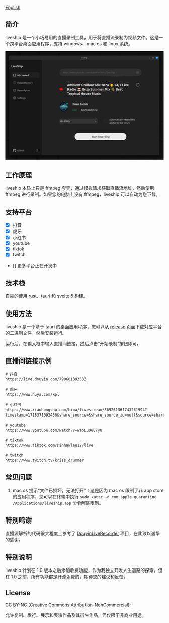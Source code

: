 [English](README.md)

## 简介

liveship 是一个小巧易用的直播录制工具，用于将直播流录制为视频文件。这是一个跨平台桌面应用程序，支持 windows、mac os 和 linux 系统。

![image](image.png)

## 工作原理

liveship 本质上只是 ffmpeg 套壳，通过模拟请求获取直播流地址，然后使用 ffmpeg 进行录制。如果您的电脑上没有 ffmpeg，liveship 可以自动为您下载。

## 支持平台

- [x] 抖音
- [x] 虎牙
- [x] 小红书
- [x] youtube
- [x] tiktok
- [x] twitch
- [] 更多平台正在开发中

## 技术栈

自豪的使用 rust、tauri 和 svelte 5 构建。

## 使用方法

liveship 是一个基于 tauri 的桌面应用程序，您可以从 [release](https://github.com/jlvihv/liveship/releases/) 页面下载对应平台的二进制文件，然后安装运行。

运行后，在输入框中输入直播间链接，然后点击“开始录制”按钮即可。

## 直播间链接示例

```shell
# 抖音
https://live.douyin.com/790601393533

# 虎牙
https://www.huya.com/kpl

# 小红书
https://www.xiaohongshu.com/hina/livestream/569261361743261994?timestamp=1718371092456&share_source=&share_source_id=null&source=share_out_of_app&host_id=5c878d39000000001202d5e0&xhsshare=WeixinSession&appuid=5ed89960000000000101fdef&apptime=1718371092&share_id=da64276193b44a2ba85bda5c6fba5016

# youtube
https://www.youtube.com/watch?v=waoLuUuC7yU

# tiktok
https://www.tiktok.com/@inhawlee12/live

# twitch
https://www.twitch.tv/kriss_drummer
```

## 常见问题

1. mac os 提示“文件已损坏，无法打开”：这是因为 mac os 限制了非 app store 的应用程序，您可以在终端中执行 `sudo xattr -d com.apple.quarantine /Applications/liveship.app` 命令解除限制。

## 特别鸣谢

直播源解析的代码很大程度上参考了 [DouyinLiveRecorder](https://github.com/ihmily/DouyinLiveRecorder) 项目，在此致以诚挚的感谢。

## 特别说明

liveship 计划在 1.0 版本之后添加收费功能，作为我独立开发人生道路的探索。但在 1.0 之前，所有功能都是开源免费的，期待您的建议和反馈。

## License

CC BY-NC (Creative Commons Attribution-NonCommercial):

允许复制、发行、展示和表演作品及其衍生作品，但仅限于非商业用途。
